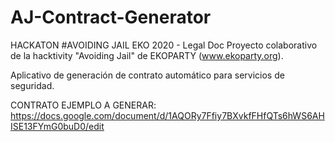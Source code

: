 # AJ-Contract-Generator
HACKATON #AVOIDING JAIL EKO 2020 - Legal Doc
Proyecto colaborativo de la hacktivity "Avoiding Jail" de EKOPARTY (www.ekoparty.org).

Aplicativo de generación de contrato automático para servicios de seguridad.


CONTRATO EJEMPLO A GENERAR:
https://docs.google.com/document/d/1AQORy7Ffiy7BXvkfFHfQTs6hWS6AHISE13FYmG0buD0/edit



